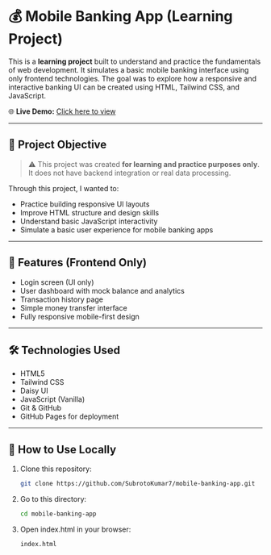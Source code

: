 # 💰 Mobile Banking App (Learning Project)

This is a **learning project** built to understand and practice the fundamentals of web development. It simulates a basic mobile banking interface using only frontend technologies. The goal was to explore how a responsive and interactive banking UI can be created using HTML, Tailwind CSS, and JavaScript.

🌐 **Live Demo:** [Click here to view](https://subrotokumar7.github.io/mobile-banking-app/)

---

## 🎯 Project Objective

> ⚠️ This project was created **for learning and practice purposes only**. It does not have backend integration or real data processing.

Through this project, I wanted to:

- Practice building responsive UI layouts
- Improve HTML structure and design skills
- Understand basic JavaScript interactivity
- Simulate a basic user experience for mobile banking apps

---

## 📱 Features (Frontend Only)

- Login screen (UI only)
- User dashboard with mock balance and analytics
- Transaction history page
- Simple money transfer interface
- Fully responsive mobile-first design

---

## 🛠️ Technologies Used

- HTML5
- Tailwind CSS
- Daisy UI
- JavaScript (Vanilla)
- Git & GitHub
- GitHub Pages for deployment

---

## 🧪 How to Use Locally

1. Clone this repository:
   ```bash
   git clone https://github.com/SubrotoKumar7/mobile-banking-app.git

2. Go to this directory:
   ```bash
   cd mobile-banking-app

3. Open index.html in your browser:
   ```bash
   index.html